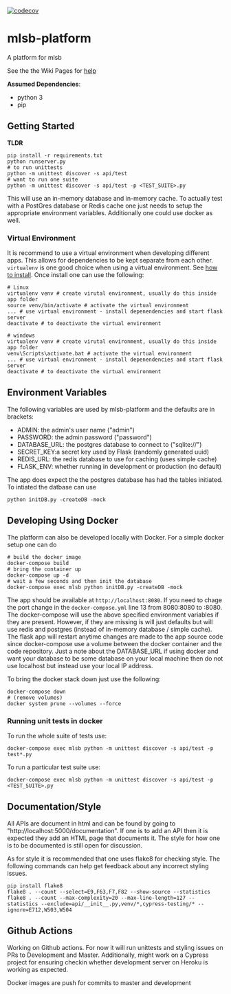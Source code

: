 [![codecov](https://codecov.io/gh/Major-League-Summer-Baseball/mlsb-platform/branch/master/graph/badge.svg?token=NeZW0H7wRa)](https://codecov.io/gh/Major-League-Summer-Baseball/mlsb-platform)

# mlsb-platform
A platform for mlsb

See the the Wiki Pages for [help](https://github.com/fras2560/mlsb-platform/wiki)

**Assumed Dependencies**:
* python 3
* pip


## Getting Started
**TLDR**
```
pip install -r requirements.txt
python runserver.py
# to run unittests
python -m unittest discover -s api/test
# want to run one suite
python -m unittest discover -s api/test -p <TEST_SUITE>.py
```
This will use an in-memory database and in-memory cache. To actually test
with a PostGres database or Redis cache one just needs to setup the appropriate
environment variables. Additionally one could use docker as well.

### Virtual Environment
It is recommend to use a virtual environment when developing different apps. This allows for dependencies to be kept separate from each other. `virtualenv` is one good choice when using a virtual environment. See [how to install](https://virtualenv.pypa.io/en/latest/installation.html). Once install one can use the following:
```
# Linux
virtualenv venv # create virutal environment, usually do this inside app folder
source venv/bin/activate # activate the virtual environment
... # use virtual environment - install depenendencies and start flask server
deactivate # to deactivate the virtual environment
```
```
# windows
virtualenv venv # create virutal environment, usually do this inside app folder
venv\Scripts\activate.bat # activate the virtual environment
... # use virtual environment - install depenendencies and start flask server
deactivate # to deactivate the virtual environment
```

## Environment Variables
The following variables are used by mlsb-platform and the defaults are in
brackets:
* ADMIN: the admin's user name ("admin") 
* PASSWORD: the admin password ("password")
* DATABASE_URL: the postgres database to connect to ("sqlite://")
* SECRET_KEY:a secret key used by Flask (randomly generated uuid)
* REDIS_URL: the redis database to use for caching (uses simple cache)
* FLASK_ENV: whether running in development or production (no default)

The app does expect the the postgres database has had the tables initiated. To intiated the datbase can use
```
python initDB.py -createDB -mock
```
## Developing Using Docker
The platform can also be developed locally with Docker. For a simple docker setup one can do
```
# build the docker image
docker-compose build
# bring the container up
docker-compose up -d
# wait a few seconds and then init the database
docker-compose exec mlsb python initDB.py -createDB -mock
```
The app should be available at `http://localhost:8080`. If you need to chage the port change
in the `docker-compose.yml` line 13 from 8080:8080 to <PORT>:8080.
The docker-compose will use the above specified environment variables if they are present.
However, if they are missing is will just defaults but will use redis and postgres
(instead of in-memory database / simple cache).
The flask app will restart anytime changes are made to the app source code since docker-compose use a volume
between the docker container and the code repository.
Just a note about the DATABASE_URL if using docker and want your database
to be some database on your local machine then do not use localhost but
instead use your local IP address. 


To bring the docker stack down just use the following:
```
docker-compose down
# (remove volumes)
docker system prune --volumes --force
```

### Running unit tests in docker
To run the whole suite of tests use:
```
docker-compose exec mlsb python -m unittest discover -s api/test -p test*.py
```
To run a particular test suite use:
```
docker-compose exec mlsb python -m unittest discover -s api/test -p <TEST_SUITE>.py
```

## Documentation/Style
All APIs are document in html and can be found by going to
"http://localhost:5000/documentation". If one is to add an API then it
is expected they add an HTML page that documents it.
The style for how one is to be documented is still open for discussion.

As for style it is recommended that one uses flake8 for checking style. The
following commands can help get feedback about any incorrect styling issues.

```
pip install flake8
flake8 . --count --select=E9,F63,F7,F82 --show-source --statistics
flake8 . --count --max-complexity=20 --max-line-length=127 --statistics --exclude=api/__init__.py,venv/*,cypress-testing/* --ignore=E712,W503,W504
```

## Github Actions
Working on Github actions. For now it will run unittests and styling issues
on PRs to Development and Master. Additionally, might work on a Cypress project
for ensuring checkin whether development server on Heroku is working as
expected.

Docker images are push for commits to master and development
